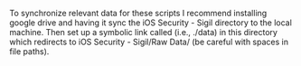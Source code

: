 To synchronize relevant data for these scripts I recommend installing google drive and having it sync the iOS Security - Sigil directory to the local machine.
Then set up a symbolic link called (i.e., ./data) in this directory which redirects to iOS Security - Sigil/Raw Data/ (be careful with spaces in file paths).

